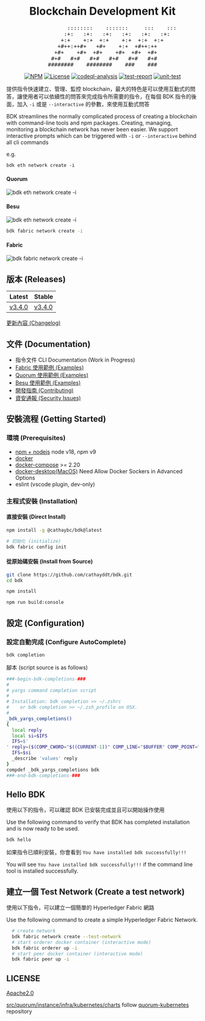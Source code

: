 <div align="center">
<h1>Blockchain Development Kit</h1>
<pre>
            ::::::::    :::::::     :::    :::
         :+:   :+:   :+:   :+:   :+:   :+:
      +:+    +:+  +:+    +:+  +:+  +:+
   +#++:++#+   +#+    +:+  +#++:++
  +#+    +#+  +#+    +#+  +#+  +#+
 #+#   #+#   #+#   #+#   #+#   #+#
########    ########    ###    ###
</pre>

[![NPM](https://img.shields.io/npm/v/%40cathaybc%2Fbdk?logo=npm)](https://www.npmjs.com/package/@cathaybc/bdk) [![License](https://img.shields.io/badge/License-Apache_2.0-blue.svg)](./LICENSE) [![codeql-analysis](https://github.com/cathayddt/bdk/actions/workflows/codeql.yml/badge.svg)](https://github.com/cathayddt/bdk/actions/workflows/codeql.yml) [![test-report](https://github.com/cathayddt/bdk/actions/workflows/test-report.yml/badge.svg)](https://github.com/cathayddt/bdk/actions/workflows/test-report.yml) [![unit-test](https://github.com/cathayddt/bdk/actions/workflows/unit-test.yml/badge.svg)](https://github.com/cathayddt/bdk/actions/workflows/unit-test.yml)
</div>

提供指令快速建立、管理、監控 blockchain，最大的特色是可以使用互動式的問答，讓使用者可以依續性的問答來完成指令所需要的指令，在每個 BDK 指令的後面，加入 `-i` 或是 `--interactive` 的參數，來使用互動式問答

BDK streamlines the normally complicated process of creating a blockchain with command-line tools and npm packages. Creating, managing, monitoring a blockchain network has never been easier. We support interactive prompts which can be triggered with `-i` or `--interactive` behind all cli commands

e.g.

```
bdk eth network create -i
```
#### Quorum
![bdk eth network create -i](docs/vhs/bdk-quorum-network-create.gif)
#### Besu
![bdk eth network create -i](docs/vhs/bdk-besu-network-create.gif)

```bash
bdk fabric network create -i
```
#### Fabric
![bdk fabric network create -i](docs/vhs/bdk-fabric-network-create.gif)

## 版本 (Releases)

|      Latest      |      Stable      |
| ---------------- | ---------------- |
| [v3.4.0][v3.4.0] | [v3.4.0][v3.4.0] |

[v3.4.0]: https://github.com/cathayddt/bdk/releases/tag/v3.4.0

[更新內容 (Changelog)](CHANGELOG.md)

## 文件 (Documentation)

- 指令文件 CLI Documentation (Work in Progress)
- [Fabric 使用範例 (Examples)](docs/fabric/EXAMPLE.md)
- [Quorum 使用範例 (Examples)](docs/eth/EXAMPLE.md)
- [Besu 使用範例 (Examples)](docs/eth/EXAMPLE.md)
- [開發指南 (Contributing)](.github/CONTRIBUTING.md)
- [資安通報 (Security Issues)](SECURITY.md)

## 安裝流程 (Getting Started)

### 環境 (Prerequisites)

- [npm + nodejs](https://docs.npmjs.com/downloading-and-installing-node-js-and-npm) node v18, npm v9
- [docker](https://docs.docker.com/engine/install)
- [docker-compose](https://docs.docker.com/compose/install) >= 2.20
- [docker-desktop(MacOS)](https://www.docker.com/products/docker-desktop/) Need Allow Docker Sockers in Advanced Options 
- eslint (vscode plugin, dev-only)

### 主程式安裝 (Installation)

#### 直接安裝 (Direct Install)

```bash
npm install -g @cathaybc/bdk@latest

# 初始化 (initialize)
bdk fabric config init
```

#### 從原始碼安裝 (Install from Source)

```bash
git clone https://github.com/cathayddt/bdk.git
cd bdk

npm install

npm run build:console
```

## 設定 (Configuration)

### 設定自動完成 (Configure AutoComplete)

```bash
bdk completion
```

腳本 (script source is as follows)

```bash
###-begin-bdk-completions-###
#
# yargs command completion script
#
# Installation: bdk completion >> ~/.zshrc
#    or bdk completion >> ~/.zsh_profile on OSX.
#
_bdk_yargs_completions()
{
  local reply
  local si=$IFS
  IFS=$'
' reply=($(COMP_CWORD="$((CURRENT-1))" COMP_LINE="$BUFFER" COMP_POINT="$CURSOR" bdk --get-yargs-completions "${words[@]}"))
  IFS=$si
  _describe 'values' reply
}
compdef _bdk_yargs_completions bdk
###-end-bdk-completions-###
```

## Hello BDK

使用以下的指令，可以確認 BDK 已安裝完成並且可以開始操作使用

Use the following command to verify that BDK has completed installation and is now ready to be used.

```bash
bdk hello
```

如果指令已順利安裝，你會看到 `You have installed bdk successfully!!!` 

You will see `You have installed bdk successfully!!!` if the command line tool is installed successfully.

## 建立一個 Test Network (Create a test network)

使用以下指令，可以建立一個簡單的 Hyperledger Fabric 網路

Use the following command to create a simple Hyperledger Fabric Network.

```bash
  # create network
  bdk fabric network create --test-network
  # start orderer docker container (interactive mode)
  bdk fabric orderer up -i
  # start peer docker container (interactive mode)
  bdk fabric peer up -i
```

## LICENSE

[Apache2.0](LICENSE)

[src/quorum/instance/infra/kubernetes/charts](./src/quorum/instance/infra/kubernetes/charts) follow [quorum-kubernetes](https://github.com/Consensys/quorum-kubernetes/) repository
